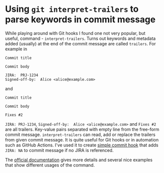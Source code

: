# Using `git interpret-trailers` to parse keywords in commit message

While playing around with Git hooks I found one not very popular, but useful, command - `interpret-trailers`.
Turns out keywords and metadata added (usually) at the end of the commit message are called `trailers`. <!--more-->
For example in

```
Commit title

Commit body

JIRA:  PRJ-1234
Signed-off-by:  Alice <alice@example.com>
```

and

```
Commit title

Commit body

Fixes #2
```

`JIRA: PRJ-1234`, `Signed-off-by:  Alice <alice@example.com>` and `Fixes #2` are all trailers.
Key-value pairs separated with empty line from the free-form commit message.
`interpret-trailers` can read, add or replace the trailers from given commit message.
It is quite useful for Git hooks or in automation such as GitHub Actions.
I've used it to create [simple commit hook](https://gist.github.com/plamentotev/87ce0110bb7b438d91d27e6c5e0b006c) that adds `JIRA: NA` to commit message if no JIRA is referenced.

The [official documentation](https://git-scm.com/docs/git-interpret-trailers) gives more details and several nice examples that show different usages of the command.
